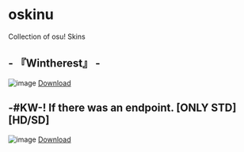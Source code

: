 # oskinu
Collection of osu! Skins

## - 『Wintherest』 -
![image](https://github.com/user-attachments/assets/e37582f6-0b9a-4cbb-817a-5a2dca2cdb5a)
[Download](https://osu.ppy.sh/community/forums/topics/1498493?n=1)

## -#KW-! If there was an endpoint. [ONLY STD] [HD/SD]
![image](https://github.com/user-attachments/assets/f5e087ee-8692-4361-8baa-d54dd4ec0c4c)
[Download](https://osu.ppy.sh/community/forums/topics/1672096?n=1)
